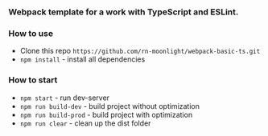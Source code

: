 
### Webpack template for a work with TypeScript and ESLint.

### How to use
 - Clone this repo `https://github.com/rn-moonlight/webpack-basic-ts.git`
 - `npm install` - install all dependencies

### How to start
 - `npm start`  - run dev-server
 - `npm run build-dev` - build project without optimization
 - `npm run build-prod` - build project with optimization
 - `npm run clear` - clean up the dist folder
